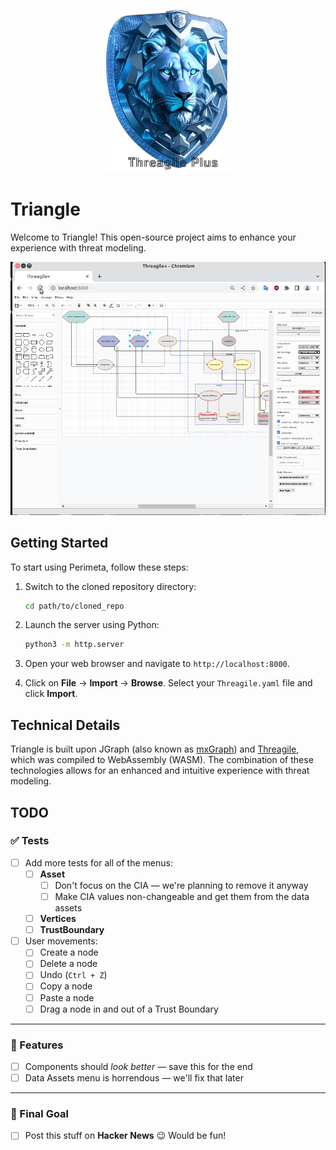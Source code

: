 <p align="center">
  <img src="./images/logo.png" alt="Threagile Plus Logo" width="200">
</p>


# Triangle

Welcome to Triangle! This open-source project aims to enhance your experience with threat modeling.

![showcase](finished.gif)

## Getting Started

To start using Perimeta, follow these steps:

1. Switch to the cloned repository directory:
    ```bash
    cd path/to/cloned_repo
    ```
2. Launch the server using Python:
    ```bash
    python3 -m http.server
    ```
3. Open your web browser and navigate to `http://localhost:8000`.

4. Click on **File** -> **Import** -> **Browse**. Select your `Threagile.yaml` file and click **Import**.

## Technical Details

Triangle is built upon JGraph (also known as [mxGraph](https://github.com/jgraph/mxgraph)) and [Threagile](https://github.com/Threagile/threagile), which was compiled to WebAssembly (WASM). The combination of these technologies allows for an enhanced and intuitive experience with threat modeling.


## TODO

### ✅ Tests

- [ ] Add more tests for all of the menus:
  - [ ] **Asset**
    - [ ] Don't focus on the CIA — we're planning to remove it anyway
    - [ ] Make CIA values non-changeable and get them from the data assets
  - [ ] **Vertices**
  - [ ] **TrustBoundary**

- [ ] User movements:
  - [ ] Create a node
  - [ ] Delete a node
  - [ ] Undo (`Ctrl + Z`)
  - [ ] Copy a node
  - [ ] Paste a node
  - [ ] Drag a node in and out of a Trust Boundary

---

### 🚧 Features

- [ ] Components should *look better* — save this for the end
- [ ] Data Assets menu is horrendous — we'll fix that later

---

### 🎯 Final Goal

- [ ] Post this stuff on **Hacker News** 😉 Would be fun!

